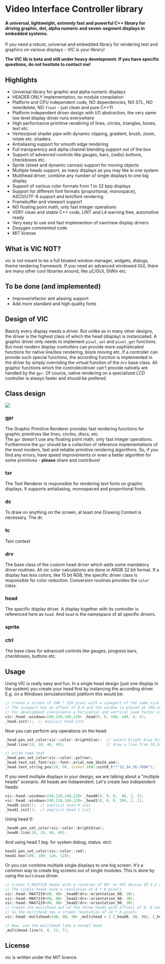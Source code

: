 # Video Interface Controller library
#### A universal, lightweight, extremly fast and powerful C++ library for driving graphic, dot, alpha numeric and seven-segment displays in embedded systems.
If you need a robust, universal and embedded library for rendering text and graphics on various displays - VIC is your library!

**The VIC lib is beta and still under heavy development. If you have specific questions, do not hesitate to contact me!**

## Highlights
- Universal library for graphic and alpha numeric displays
- HEADER ONLY implementation, no module compilation
- Platform and CPU independent code, NO dependencies, NO STL, NO new/delete, NO `float` - just clean and pure C++11
- Platform independent driver design with I/O abstraction, the very same low level display driver runs everywhere
- High performance primitive rendering of lines, circles, triangles, boxes, text etc.
- Vertex/pixel shader pipe with dynamic clipping, gradient, brush, zoom, rotate etc. shaders.
- Antialiasing support for smooth edge rendering
- Full transparency and alpha channel blending support out of the box
- Support of advanced controls like gauges, bars, (radio) buttons, checkboxes etc.
- Sprite (sheet and dynamic canvas) support for moving objects
- Multiple heads support, as many displays as you may like in one system
- Multihead driver, combine any number of single displays to one big display
- Support of various color formats from 1 to 32 bpp displays
- Support for different font formats (proportional, monospace), ASCII/UTF-8 support
and text/font rendering
- Framebuffer and viewport support
- NO floating point math, only fast integer operations
- VERY clean and stable C++ code, LINT and L4 warning free, automotive ready
- Very easy to use and fast implemention of own/new display drivers
- Doxygen commented code
- MIT license

## What is VIC NOT?
vic is not meant to be a full bloated window manager, widgets, dialogs, theme rendering framework.
If you need an advanced windowed GUI, there are many other cool libraries around, like µC/GUI, StWin etc.

## To be done (and implemented)
- Improve/refactor anti aliasing support
- Add more standard and high quality fonts


## Design of VIC
Basicly every display needs a driver. But unlike as in many other designs, the driver is the highest class of which the head
(display) is instanciated.
A graphic driver only needs to implement `pixel_set` and `pixel_get` functions. But most modern
display controllers can provide more sophisticated functions for native line/box rendering, block moving etc.
If a controller can provide such special functions, the according function is implemented in the driver by simply overriding the virtual function of the `drv` base class.
All graphic functions which the controller/driver can't provide natively are handled by the `gpr`.
Of cource, native rendering on a specialized LCD controller is always faster and should be prefered.


## Class design
![](https://cdn.rawgit.com/mpaland/vic/v.0.3.0/doc/viclib.svg)

### gpr
The Graphic Primitive Renderer provides fast rendering functions for graphic primitives like lines, circles, discs, etc.  
The `gpr` doesn't use any floating point math, only fast integer operations.
Furthermore the `gpr` should be a collection of reference implementations of the most modern, fast and reliable primitive rendering algorithms.
So, if you find any errors, have speed improvements or even a better algorithm for some primitives - **please** share and
contribure!

### txr
The Text Renderer is responsible for rendering text fonts on graphic displays. It supports antialiasing, monospaced and proportional fonts.

### dc
To draw on anything on the screen, at least one Drawing Context is necessary. The dc 

### tc
Text context

### drv
The base class of the custom head driver which adds some mandatory driver routines.
All vic color calculations are done in ARGB 32 bit format. If a display has less colors, like 15 bit RGB, the specific driver
class is responsible for color reduction. Conversion routines provides the `color` class.

### head
The specific display driver. A display together with its controller is referenced here as `head`. And `head` is the namespace of all specific drivers.

### sprite


### ctrl
The base class for advanced controls like gauges, progress bars, checkboxes, buttons etc.


## Usage
Using VIC is really easy and fun.
In a single head design (just one display in the system) you create your head first by instancing the according driver.
E.g. on a Windows (emulation/test) platform this would be:
```c++
// Create a screen of 240 * 120 pixel with a viewport of the same size (240 * 120)
// The viewport has an offset of 0,0 and the window is placed at 100,100 on the windows desktop
// For development convinience a horizontal and vertical zoom factor of 4 is selected
víc::head::windows<240,120,240,120> _head(0, 0, 100, 100, 4, 4);
_head.init();  // explicit head init
```

Now you can perform any operations on the head:
```c++
_head.pen_set_color(vic::color::brightblue);  // select bright blue drawing color
_head.line(10, 10, 40, 40);                   // draw a line from 10,10 to 40,40

// write some text
_head.pen_set_color(vic::color::yellow);
_head.text_set_font(vic::font::arial_num_16x24_aa4);
_head.text_string_pos(10, 50, (const std::uint8_t*)"12,34.56-7890");
```

If you need multiple displays in your design, we are talking about a "multiple heads" scenario. All heads are independent.
Let's create two independent heads:
```c++
vic::head::windows<240,120,240,120> _head0(0, 0, 0,  00, 2, 2);
vic::head::windows<240,120,240,120> _head1(0, 0, 0, 200, 2, 2);
_head0.init();  // explicit head 0 init
_head1.init();  // explicit head 1 init
```
Using head 0:
```c++
_head0.pen_set_color(vic::color::brightblue);
_head0.line(10, 10, 40, 40);
```
And using head 1 (eg. for system debug, status. etc):
```c++
head1.pen_set_color(vic::color::red);
head1.box(100, 100, 120, 120);
```

Or you can combine multiple single displays to one big screen. It's a common way to create big screens out of single modules.
This is done by using the `multihead` driver.
```c++
// Create 3 MAX7219 heads with a rotation of 90° on SPI device ID 1,2 and 3
// The single heads have a resolution of 8 * 8 pixels
vic::head::MAX7219<8U, 8U> _head0(drv::orientation_90, 1U);
vic::head::MAX7219<8U, 8U> _head1(drv::orientation_90, 2U);
vic::head::MAX7219<8U, 8U> _head2(drv::orientation_90, 3U);
// Create the multihead out of the three heads with offsets of 0, 8 and 16 pixels
// So the multihead has a srceen resolution of 24 * 8 pixels
vic::head::multihead<24U, 8U, 3U> _multihead = { {_head0, 0U, 0U}, {_head1, 8U, 0U}, {_head2, 16U, 0U} };

// Now, use the multihead like a normal head
_multihead.line(0, 0, 23, 7);
```


## License
vic is written under the MIT licence.

